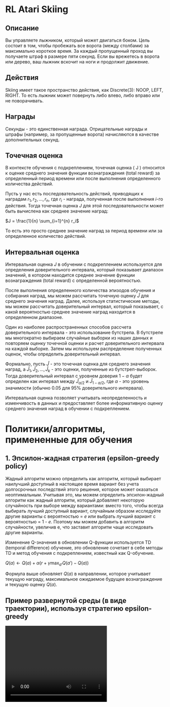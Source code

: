 # RL Atari Skiing

## Описание

Вы управляете лыжником, который может двигаться боком. Цель состоит в том, чтобы пробежать все ворота (между столбами) за максимально короткое время. За каждый пропущенный проход вы получаете штраф в размере пяти секунд. Если вы врежетесь в ворота или дерево, ваш лыжник вскочит на ноги и продолжит движение.

## Действия

Skiing имеет такое пространство действия, как Discrete(3): NOOP, LEFT, RIGHT. То есть лыжник может повернуть либо влево, либо вправо или не поворачивать.

## Награды

Секунды - это единственная награда. Отрицательные награды и штрафы (например, за пропущенные ворота) начисляются в качестве дополнительных секунд.

## Точечная оценка

В контексте обучения с подкреплением, точечная оценка \( J \) относится к оценке среднего значения функции вознаграждения (total reward) за определенный период времени или после выполнения определенного количества действий.

Пусть у нас есть последовательность действий, приводящих к наградам $r_1, r_2, \dots, r_n$, где $r_i$ - награда, полученная после выполнения $i$-го действия. Тогда точечная оценка $J$ для этой последовательности может быть вычислена как среднее значение наград:


$J = \frac{1}{n} \sum_{i=1}^{n} r_i$


То есть это просто среднее значение наград за период времени или за определенное количество действий.

## Интервальная оценка

Интервальная оценка $J$ в обучении с подкреплением используется для определения доверительного интервала, который показывает диапазон значений, в котором находится среднее значение функции вознаграждения (total reward) с определенной вероятностью.

После выполнения определенного количества эпизодов обучения и собирания наград, мы можем рассчитать точечную оценку $\hat{J}$ для среднего значения наград. Далее, используя статистические методы, мы можем рассчитать доверительный интервал, который показывает, с какой вероятностью среднее значение наград находится в определенном диапазоне.

Один из наиболее распространенных способов рассчета доверительного интервала - это использование бутстрепа. В бутстрепе мы многократно выбираем случайные выборки из наших данных и повторяем оценку точечной оценки и расчет доверительного интервала на каждой выборке. Затем мы используем распределение полученных оценок, чтобы определить доверительный интервал.

Формально, пусть $\hat{J}$ - это точечная оценка для среднего значения наград, а $\hat{J}_1, \hat{J}_2, \dots, \hat{J}_k$ - это оценки, полученные из бутстреп-выборок. Тогда доверительный интервал с уровнем доверия $1 - \alpha$ будет определен как интервал между $\hat{J}_{\alpha/2}$ и $\hat{J}_{1-\alpha/2}$, где $\alpha$ - это уровень значимости (обычно 0.05 для 95% доверительного интервала).

Интервальная оценка позволяет учитывать неопределенность и изменчивость в данных и предоставляет более информативную оценку среднего значения наград в обучении с подкреплением.


# Политики/алгоритмы, примененные для обучения 

## 1. Эпсилон-жадная стратегия (epsilon-greedy policy)

Жадный алгоритм можно определить как алгоритм, который выбирает наилучший доступный в настоящее время вариант без учета долгосрочных последствий этого решения, которое может оказаться неоптимальным. Учитывая это, мы можем определить эпсилон-жадный алгоритм как жадный алгоритм, который добавляет некоторую случайность при выборе между вариантами: вместо того, чтобы всегда выбирать лучший доступный вариант, случайным образом исследуйте другие варианты с вероятностью = $e$ или выбрать лучший вариант с вероятностью = 1 - $e$. Поэтому мы можем добавить в алгоритм случайности, увеличив e, что заставит алгоритм чаще исследовать другие варианты.

Изменение Q-значения в обновлении Q-функции используется TD (temporal difference) обучение, это обновление сочетает в себе методы TD и метод обучения с подкреплением, известный как Q-обучение.

$Q(a) \leftarrow Q(a) + \alpha \left( r + \gamma \max_{a'} Q(a') - Q(a) \right)$

Формула выше обновляет $Q(a)$ в направлении, которое учитывает текущую награду, максимальное ожидаемое будущее вознаграждение и текущую оценку $Q(a)$.

## Пример развернутой среды (в виде траектории), используя стратегию epsilon-greedy

<video width="320" height="240" controls>
  <source src="sandbox/videos/final-gif.mp4" type="video/mp4">
</video>
